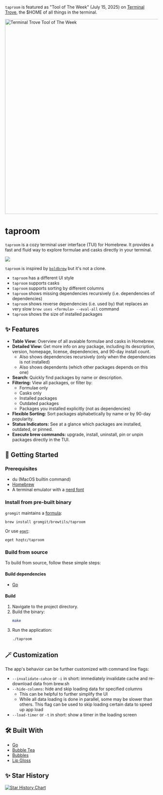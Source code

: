 `taproom` is featured as "Tool of The Week" (July 15, 2025) on [Terminal Trove](https://terminaltrove.com/taproom/), the $HOME of all things in the terminal.

<a href="https://terminaltrove.com/taproom">
    <img src="https://cdn.terminaltrove.com/media/badges/tool_of_the_week/svg/terminal_trove_tool_of_the_week_gold_transparent.svg" alt="Terminal Trove Tool of The Week" width="640" />
</a>

# taproom

`taproom` is a cozy terminal user interface (TUI) for Homebrew. It provides a fast and fluid way to explore formulae and casks directly in your terminal.

![](https://raw.github.com/hzqtc/taproom/master/screenshot.png)

`taproom` is inspired by [`boldbrew`](https://github.com/Valkyrie00/bold-brew) but it's not a clone.

- `taproom` has a different UI style
- `taproom` supports casks
- `taproom` supports sorting by different columns
- `taproom` shows missing dependencies recursively (i.e. dependencies of dependencies)
- `taproom` shows reverse dependencies (i.e. used by) that replaces an very slow `brew uses <formula> --eval-all` command
- `taproom` shows the size of installed packages

## ✨ Features

- **Table View:** Overview of all avaiable formulae and casks in Homebrew.
- **Detailed View:** Get more info on any package, including its description, version, homepage, license, dependencies, and 90-day install count.
  - Also shows dependencies recursively (only when the dependencies is not installed)
  - Also shows dependents (which other packages depends on this one)
- **Search:** Quickly find packages by name or description.
- **Filtering:** View all packages, or filter by:
  - Formulae only
  - Casks only
  - Installed packages
  - Outdated packages
  - Packages you installed explicitly (not as dependencies)
- **Flexible Sorting:** Sort packages alphabetically by name or by 90-day popularity.
- **Status Indicators:** See at a glance which packages are installed, outdated, or pinned.
- **Execute brew commands:** upgrade, install, uninstall, pin or unpin packages directly in the TUI.

## 🚀 Getting Started

### Prerequisites

- du (MacOS builtin command)
- [Homebrew](https://brew.sh/)
- A terminal emulator with a [nerd font](https://www.nerdfonts.com/)

### Install from pre-built binary

`gromgit` maintains a [formula](https://github.com/gromgit/homebrew-brewtils/blob/main/Formula/taproom.rb):

```
brew install gromgit/brewtils/taproom
```

Or use [`eget`](https://github.com/zyedidia/eget):

```
eget hzqtc/taproom
```

### Build from source

To build from source, follow these simple steps:

#### Build dependencies

- [Go](https://go.dev/doc/install)

#### Build

1.  Navigate to the project directory.
2.  Build the binary:
    ```sh
    make
    ```
3.  Run the application:
    ```sh
    ./taproom
    ```

## 🪄 Customization

The app's behavior can be further customized with command line flags:

- `--invalidate-cahce` or `-i` in short: immediately invalidate cache and re-download data from brew.sh
- `--hide-columns`: hide and skip loading data for specified columns
  - This can be helpful to further simplify the UI
  - While all data loading is done in parallel, some may be slower than others. This flag can be used to skip loading certain data to speed up app load
- `--load-timer` or `-t` in short: show a timer in the loading screen

## 🛠️ Built With

- [Go](https://go.dev/)
- [Bubble Tea](https://github.com/charmbracelet/bubbletea)
- [Bubbles](https://github.com/charmbracelet/bubbles)
- [Lip Gloss](https://github.com/charmbracelet/lipgloss)

## ✨ Star History

[![Star History Chart](https://api.star-history.com/svg?repos=hzqtc/taproom&type=Date)](https://www.star-history.com/#hzqtc/taproom&Date)
